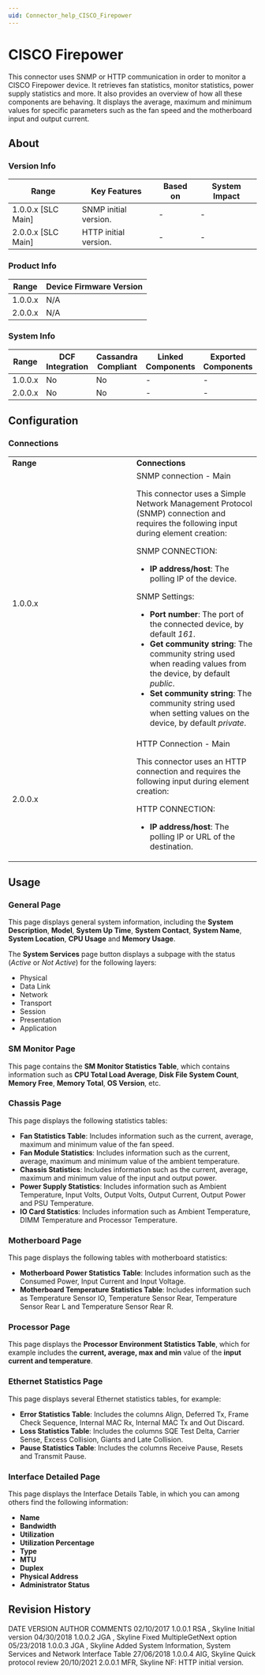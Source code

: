 ```yaml
---
uid: Connector_help_CISCO_Firepower
---
```


# CISCO Firepower

This connector uses SNMP or HTTP communication in order to monitor a CISCO Firepower device. It retrieves fan statistics, monitor statistics, power supply statistics and more. It also provides an overview of how all these components are behaving. It displays the average, maximum and minimum values for specific parameters such as the fan speed and the motherboard input and output current.

## About

### Version Info

| **Range**            | **Key Features**      | **Based on** | **System Impact** |
|----------------------|-----------------------|--------------|-------------------|
| 1.0.0.x \[SLC Main\] | SNMP initial version. | \-           | \-                |
| 2.0.0.x \[SLC Main\] | HTTP initial version. | \-           | \-                |

### Product Info

| **Range** | **Device Firmware Version** |
|-----------|-----------------------------|
| 1.0.0.x   | N/A                         |
| 2.0.0.x   | N/A                         |

### System Info

| Range     | DCF Integration     | Cassandra Compliant     | Linked Components     | Exported Components     |
|-----------|---------------------|-------------------------|-----------------------|-------------------------|
| 1.0.0.x   | No                  | No                      | \-                    | \-                      |
| 2.0.0.x   | No                  | No                      | \-                    | \-                      |

## Configuration

### Connections

<table>
<colgroup>
<col style="width: 50%" />
<col style="width: 50%" />
</colgroup>
<tbody>
<tr class="odd">
<td><strong>Range</strong></td>
<td><strong>Connections</strong></td>
</tr>
<tr class="even">
<td>1.0.0.x</td>
<td>SNMP connection - Main
<p>This connector uses a Simple Network Management Protocol (SNMP) connection and requires the following input during element creation:</p>
<p>SNMP CONNECTION:</p>
<ul>
<li><strong>IP address/host</strong>: The polling IP of the device.</li>
</ul>
<p>SNMP Settings:</p>
<ul>
<li><strong>Port number</strong>: The port of the connected device, by default <em>161</em>.</li>
<li><strong>Get community string</strong>: The community string used when reading values from the device, by default <em>public</em>.</li>
<li><strong>Set community string</strong>: The community string used when setting values on the device, by default <em>private</em>.</li>
</ul></td>
</tr>
<tr class="odd">
<td>2.0.0.x</td>
<td>HTTP Connection - Main
<p>This connector uses an HTTP connection and requires the following input during element creation:</p>
<p>HTTP CONNECTION:</p>
<ul>
<li><strong>IP address/host</strong>: The polling IP or URL of the destination.</li>
</ul></td>
</tr>
</tbody>
</table>

## Usage

### General Page

This page displays general system information, including the **System** **Description**, **Model**, **System Up Time**, **System Contact**, **System Name**, **System Location**, **CPU Usage** and **Memory Usage**.

The **System Services** page button displays a subpage with the status (*Active* or *Not Active*) for the following layers:

- Physical
- Data Link
- Network
- Transport
- Session
- Presentation
- Application

### SM Monitor Page

This page contains the **SM Monitor Statistics Table**, which contains information such as **CPU Total Load Average**, **Disk File System Count**, **Memory Free**, **Memory Total**, **OS Version**, etc.

### Chassis Page

This page displays the following statistics tables:

- **Fan Statistics Table**: Includes information such as the current, average, maximum and minimum value of the fan speed.
- **Fan Module Statistics**: Includes information such as the current, average, maximum and minimum value of the ambient temperature.
- **Chassis Statistics**: Includes information such as the current, average, maximum and minimum value of the input and output power.
- **Power Supply Statistics**: Includes information such as Ambient Temperature, Input Volts, Output Volts, Output Current, Output Power and PSU Temperature.
- **IO Card Statistics**: Includes information such as Ambient Temperature, DIMM Temperature and Processor Temperature.

### Motherboard Page

This page displays the following tables with motherboard statistics:

- **Motherboard Power Statistics** **Table**: Includes information such as the Consumed Power, Input Current and Input Voltage.
- **Motherboard Temperature Statistics Table**: Includes information such as Temperature Sensor IO, Temperature Sensor Rear, Temperature Sensor Rear L and Temperature Sensor Rear R.

### Processor Page

This page displays the **Processor Environment Statistics Table**, which for example includes the **current, average, max and min** value of the **input current and temperature**.

### Ethernet Statistics Page

This page displays several Ethernet statistics tables, for example:

- **Error Statistics Table**: Includes the columns Align, Deferred Tx, Frame Check Sequence, Internal MAC Rx, Internal MAC Tx and Out Discard.
- **Loss Statistics Table**: Includes the columns SQE Test Delta, Carrier Sense, Excess Collision, Giants and Late Collision.
- **Pause Statistics Table**: Includes the columns Receive Pause, Resets and Transmit Pause.

### Interface Detailed Page

This page displays the Interface Details Table, in which you can among others find the following information:

- **Name**
- **Bandwidth**
- **Utilization**
- **Utilization Percentage**
- **Type**
- **MTU**
- **Duplex**
- **Physical Address**
- **Administrator Status**

## Revision History

DATE VERSION AUTHOR COMMENTS
02/10/2017 1.0.0.1 RSA , Skyline Initial version
04/30/2018 1.0.0.2 JGA , Skyline Fixed MultipleGetNext option
05/23/2018 1.0.0.3 JGA , Skyline Added System Information, System Services and Network Interface Table
27/06/2018 1.0.0.4 AIG, Skyline Quick protocol review
20/10/2021 2.0.0.1 MFR, Skyline NF: HTTP initial version.

